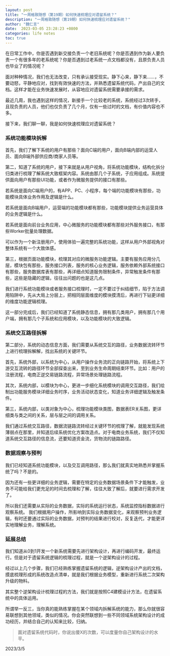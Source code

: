 ```yaml
---
layout: post
title: "一周格致随想（第19期）如何快速梳理应对遗留系统？"
description: "一周格致随想（第19期）如何快速梳理应对遗留系统？"
author: "魏仁言"
date:  2023-03-05 23:28:23 +0800
categories: life notes
toc: true
---
```


在日常工作中，你是否遇到新交接负责一个老旧系统呢？你是否遇到作为新人要负责一个有很多年的老系统呢？你是否遇到过老系统一点文档都没有，且原负责人员也毕业了的情况呢？

面对种种情况，我们也无法改变，只有承认接受现实。静下心来，静下来……，不要动怒，平静地应对，找到有效快速的方法，并熟悉遗留系统代码，产出自己的文档。这样才能在业务快速发展时，从容地应对遗留系统需要承接的需求。

最近几周，我也遇到这样的情况，新接手一个比较老的系统，系统经过3次转手，且现负责的人员，他们也仅负责了几个月，仅有一些过时的文档，有价值内容也不多。

接下来，我们聊一聊，我是如何快速梳理应对遗留系统？

### 系统功能模块拆解

首先，我们了解下系统的用户有那些？面向C端的用户，面向B端内部的运营人员、面向B端外部供应商/商家人员等。

第二，知道了系统的用户，接下来就是从用户视角，将系统功能模块，结构化拆分归类进行梳理了解系统大致框架内容。系统由那几个子系统，子应用组成。系统提供面向用户有那些UI功能，或者作为微服务提供的接口有那些。

若系统是面向C端用户的，有APP、PC、小程序，每个端的功能模块有那些，功能模块具体业务作用及逻辑是什么。

若系统是面向B端用户，运营端的功能模块都有那些，功能模块提供业务运营具体的业务逻辑是什么。

若系统是面向前台业务应用，中心微服务的功能模块都有那些对外服务接口，有那些Worker批量处理数据。

可以作为一个新注册用户，使用体验一遍完整的系统功能，这样从用户外部视角对整体系统有一个大致体感。

第三，根据页面功能模块，梳理其对应的微服务功能逻辑。主要有服务应用分几层，模块包有那些，服务接口列表，服务的核心业务逻辑，服务依赖外部系统接口有那些，服务数据库表有那些，再详细点知道服务限制条件，异常触发条件有那些，这些是隐藏的逻辑，往往出问题的也是这几点。

我们进行系统功能模块或者服务接口梳理时，一定不要过于纠结细节，陷于方法调用陷阱中，先从大局上分层上，把相同层面维度的模块摸清后，再进行下钻更详细的维度功能逻辑梳理。

这一部分完成后，我们已经知道了系统静态信息，拥有那几类用户，拥有那几个用户端，拥有那几个子系统和应用模块，以及功能模块的大致逻辑。

### 系统交互路径拆解

第二部分，系统的动态信息方面，我们需要从系统交互的路径，业务数据流转环节上进行梳理拆解解，找出系统的关键环节。

首先，系统外部，以系统为中心，从用户操作业务流的正向链路开始，将系统上下游交互流转的路径环节全部探查出来，至到业务生命周期结束环节。比如：用户的注册流程，电商正逆交易链路流程，异常场景处理链路流程。

其次，系统内部，以模块为中心，更进一步细化系统模块的调用交互路径，我们绘制出功能服务模块详细业务时序，业务活动状态变化，知道业务详细逻辑及触发条件。

第三，系统内部，以类对象为中心，梳理功能模块类图，数据表ER关系图，更详细类与类之间的关系，层与层之间的调用关系。

我们通过系统交互路径，数据流链路流转经过关键环节的梳理了解，就能发现系统薄弱点在那里，并知道后续系统优化方案改造点。对于电商业务系统，我们不仅知道系统交互路径的信息流，还要知道资金流，货物流的链路路径。

### 数据观察与预判

我们已经知道系统功能模块，以及交互调用路径，那么我们就真实地熟悉并掌握系统了吗？不是的。

因为还有一些更详细的业务逻辑，需要在特定的业务数据场景条件下才能触发，业务不可能给我们更充足的时间去梳理和了解，往往大致了解后，就要进行需求开发了。

所以我们还需要从实际的业务数据，实际的系统运行状态，系统监控指标数据进行观察系统。 我们根据用户操作，所影响到实际业务数据变化，来观察预判业务逻辑，有时还要通过实际的业务数据，对预判的结果进行校对，反复迭代，才能更详实地理解业务，理解系统。

### 延展总结

我们知道从0到1开发一个新系统需要先进行架构设计，再进行编码开发，最终运行。但是对于遗留系统逻辑的梳理过程，就是一个逆架构设计的过程。

经过以上几个步骤，我们已经熟练掌握遗留系统的逻辑，逆架构设计产出的文档，摸底梳理形成的系统改造点清单，就是我们根据业务模型，重新进行系统二次架构升级的物料。

其实整个逆架构设计梳理过程的方法，我们就是按照C4建模设计方法，在遗留系统中的具体运用。

所谓举一反三，当你真的能熟练掌握在某个领域内拆解系统的能力，那么你就很容易联想到其他领域，类似的情况。你会突然联想到一些不同领域系统架构设计的成功经历，并结合自己的认知来比较，归纳。

> 面对遗留系统代码时，你说出傻X的次数，可以度量你自己架构设计的水平。

2023/3/5
